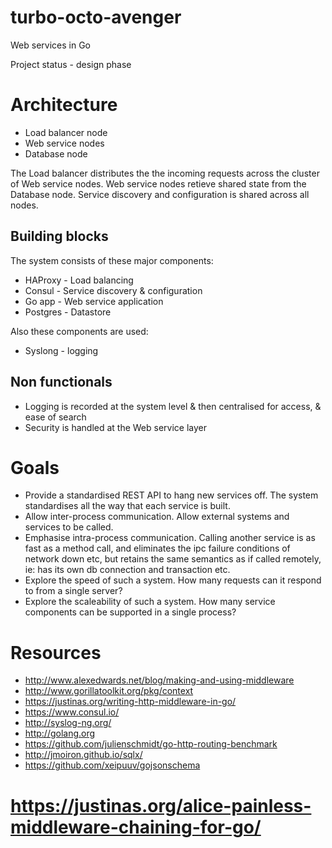 # turbo-octo-avenger
Web services in Go

Project status - design phase

# Architecture

- Load balancer node
- Web service nodes
- Database node


The Load balancer distributes the the incoming requests across the cluster of 
Web service nodes.  Web service nodes retieve shared state from the Database node.
Service discovery and configuration is shared across all nodes.

## Building blocks

The system consists of these major components:

- HAProxy - Load balancing
- Consul - Service discovery & configuration
- Go app - Web service application
- Postgres - Datastore

Also these components are used:

- Syslong - logging

## Non functionals

- Logging is recorded at the system level & then centralised for access, & ease
  of search
- Security is handled at the Web service layer
  
# Goals

- Provide a standardised REST API to hang new services off. The system standardises
  all the way that each service is built.
- Allow inter-process communication. Allow external systems and services to be called.
- Emphasise intra-process communication. Calling another service is as fast as a method call, and eliminates
  the ipc failure conditions of network down etc, but retains the same semantics as if called remotely, ie:
  has its own db connection and transaction etc.
- Explore the speed of such a system. How many requests can it respond to from a single server?
- Explore the scaleability of such a system. How many service components can be supported in a single process? 

# Resources

- http://www.alexedwards.net/blog/making-and-using-middleware
- http://www.gorillatoolkit.org/pkg/context
- https://justinas.org/writing-http-middleware-in-go/
- https://www.consul.io/
- http://syslog-ng.org/
- http://golang.org
- https://github.com/julienschmidt/go-http-routing-benchmark
- http://jmoiron.github.io/sqlx/
- https://github.com/xeipuuv/gojsonschema
# https://justinas.org/alice-painless-middleware-chaining-for-go/
# 